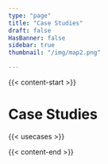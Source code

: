 ```yaml
---
type: "page"
title: "Case Studies"
draft: false
HasBanner: false
sidebar: true
thumbnail: "/img/map2.png"

---
```


{{< content-start >}}

# Case Studies

{{< usecases >}}

{{< content-end >}}
